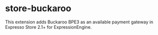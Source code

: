 store-buckaroo
==============
This extension adds Buckaroo BPE3 as an available payment gateway in Expresso Store 2.1+ for ExpressionEngine.

